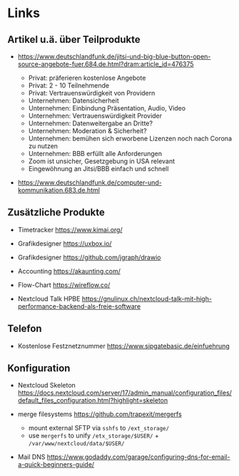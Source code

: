 # Links

## Artikel u.ä. über Teilprodukte

- https://www.deutschlandfunk.de/jitsi-und-big-blue-button-open-source-angebote-fuer.684.de.html?dram:article_id=476375
    - Privat: präferieren kostenlose Angebote
    - Privat: 2 - 10 Teilnehmende
    - Privat: Vertrauenswürdigkeit von Providern
    - Unternehmen: Datensicherheit
    - Unternehmen: Einbindung Präsentation, Audio, Video
    - Unternehmen: Vertrauenswürdigkeit Provider
    - Unternehmen: Datenweitergabe an Dritte?
    - Unternehmen: Moderation & Sicherheit?
    - Unternehmen: bemühen sich erworbene Lizenzen noch nach Corona zu nutzen
    - Unternehmen: BBB erfüllt alle Anforderungen
    - Zoom ist unsicher, Gesetzgebung in USA relevant
    - Eingewöhnung an Jitsi/BBB einfach und schnell

- https://www.deutschlandfunk.de/computer-und-kommunikation.683.de.html

## Zusätzliche Produkte

- Timetracker https://www.kimai.org/

- Grafikdesigner https://uxbox.io/

- Grafikdesigner https://github.com/jgraph/drawio

- Accounting https://akaunting.com/

- Flow-Chart https://wireflow.co/

- Nextcloud Talk HPBE
  https://gnulinux.ch/nextcloud-talk-mit-high-performance-backend-als-freie-software

## Telefon

- Kostenlose Festznetznummer https://www.sipgatebasic.de/einfuehrung

## Konfiguration

- Nextcloud Skeleton
  https://docs.nextcloud.com/server/17/admin_manual/configuration_files/default_files_configuration.html?highlight=skeleton

- merge filesystems https://github.com/trapexit/mergerfs
    - mount external SFTP via `sshfs` to `/ext_storage/`
    - use `mergerfs` to unify `/etx_storage/$USER/` +
      `/var/www/nextcloud/data/$USER/`

- Mail DNS
  https://www.godaddy.com/garage/configuring-dns-for-email-a-quick-beginners-guide/
